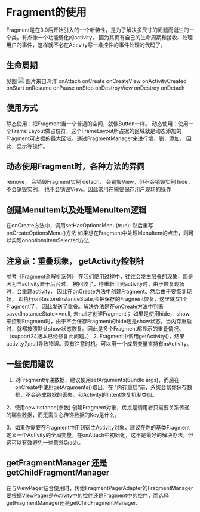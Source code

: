 # Fragment的使用
Fragment是在3.0后开始引入的一个新特性，是为了解决多尺寸的问题而诞生的一个类。有点像一个功能弱化的activity， 因为其拥有自己的生命周期和接收、处理用户的事件，这样就不必在Activity写一堆控件的事件处理的代码了。

## 生命周期
见图
![](http://img.blog.csdn.net/20140719225005356?watermark/2/text/aHR0cDovL2Jsb2cuY3Nkbi5uZXQvbG1qNjIzNTY1Nzkx/font/5a6L5L2T/fontsize/400/fill/I0JBQkFCMA==/dissolve/70/gravity/SouthEast)
图片来自鸿洋
onAttach
onCreate
onCreateView
onActivityCreated
onStart
onResume
onPause
onStop
onDestroyView
onDestroy
onDetach
## 使用方式
静态使用：把Fragment当一个普通的空间，就像Button一样。
动态使用：使用一个Frame Layout做占位符，这个FrameLayout所占据的区域就是动态添加的Fragment可占据的最大区域。通过FragmentManager来进行增，删，添加， 因此，显示等操作。

## 动态使用Fragment时，各种方法的异同
remove， 会销毁Fragment实例
detach， 会销毁View，但不会销毁实例
hide，不会销毁实例， 也不会销毁View。因此常用在需要保存用户现场的操作

## 创建MenuItem以及处理MenuItem逻辑
在onCreate方法中，调用setHasOptionsMenu(true);
然后重写onCreateOptionsMenu()方法
如果想在Fragment中处理MenuItem的点击，则可以实现onoptionsItemSelected方法

## 注意点：重叠现象， getActivity控制针
参考[《Fragment全解析系列》](www.jianshu.com/p/d9143a92ad94/)
在我们使用过程中，往往会发生层叠的现象，那是因为当activity置于后台时， 被回收了，待重新回到activity时，由于恢复现场时，会重建activity， 因此在onCreate方法中创建Fragment。然后由于要恢复现场， 即执行onRestoreInstanceState,会把保存的Fragment恢复，这里就又1个Fragment了， 因此发送了重叠。解决办法是在onCreate方法中判断savedInstanceState==null, 未null才创建Fragment； 如果是使用hide， show来控制Fragment时，由于不会保存Fragment的hide还是show状态，当内存重启时，就都按照默认show状态恢复。因此是多个Fragment都显示的重叠情况。（support24版本已经修复此问题。）
2. Fragment中调用getActivity()，结果activity为null导致错误。没有注意时机。可以用一个成员变量来持有mActivity。

## 一些使用建议
1. 对Fragment传递数据，建议使用setArguments(Bundle args)，而后在onCreate中使用getArguments()取出，在 “内存重启”前，系统会帮你保存数据，不会造成数据的丢失。和Activity的Intent恢复机制类似。

2、使用newInstance(参数) 创建Fragment对象，优点是调用者只需要关系传递的哪些数据，而无需关心传递数据的Key是什么。

3、如果你需要在Fragment中用到宿主Activity对象，建议在你的基类Fragment定义一个Activity的全局变量，在onAttach中初始化，这不是最好的解决办法，但这可以有效避免一些意外Crash。

## getFragmentManager 还是getChildFragmentManager
在与ViewPager结合使用时，传给FragmentPagerAdapter的FragmentManager要根据ViewPager是Activity中的控件还是Fragment中的控件，而选择getFragmentManager还是getChildFragmentManager.
